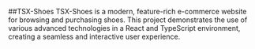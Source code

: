 ##TSX-Shoes
TSX-Shoes is a modern, feature-rich e-commerce website for browsing and purchasing shoes. This project demonstrates the use of various advanced technologies in a React and TypeScript environment, creating a seamless and interactive user experience.
